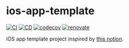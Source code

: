 # ios-app-template

[![CI](https://github.com/mt-hodaka/ios-app-template/actions/workflows/ci.yml/badge.svg)](https://github.com/mt-hodaka/ios-app-template/actions/workflows/ci.yml)
[![CD](https://github.com/mt-hodaka/ios-app-template/actions/workflows/cd.yml/badge.svg)](https://github.com/mt-hodaka/ios-app-template/actions/workflows/cd.yml)
[![codecov](https://codecov.io/gh/mt-hodaka/ios-app-template/branch/main/graph/badge.svg?token=iHNyI8rYXu)](https://codecov.io/gh/mt-hodaka/ios-app-template)
[![renovate](https://img.shields.io/badge/renovate-enabled-%231A1F6C?logo=renovatebot)](https://developer.mend.io/github/mt-hodaka/ios-app-template)

iOS app template project inspired by [this notion](https://www.notion.so/Swift-PM-Build-Configuration-4f14ceac795a4338a5a44748adfeaa40).
